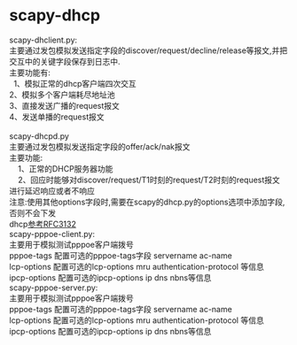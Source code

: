 # scapy-dhcp
scapy-dhclient.py:</br>
  主要通过发包模拟发送指定字段的discover/request/decline/release等报文,并把交互中的关键字段保存到日志中.</br>
  主要功能有:</br>
    1、模拟正常的dhcp客户端四次交互</br>
    2、模拟多个客户端耗尽地址池</br>
    3、直接发送广播的request报文</br>
    4、发送单播的request报文</br></br>
scapy-dhcpd.py</br>
  主要通过发包模拟发送指定字段的offer/ack/nak报文</br>
  主要功能:</br>
      1、正常的DHCP服务器功能 </br>
      2、回应时能够对discover/request/T1时刻的request/T2时刻的request报文 进行延迟响应或者不响应</br>
注意:使用其他options字段时,需要在scapy的dhcp.py的options选项中添加字段,否则不会下发</br>
dhcp<a href="http://www.networksorcery.com/enp/rfc/rfc2132.txt">参考RFC3132</a></br>
scapy-pppoe-client.py:</br>
  主要用于模拟测试pppoe客户端拨号</br>
    pppoe-tags 配置可选的pppoe-tags字段 servername ac-name </br>
    lcp-options 配置可选的lcp-options  mru authentication-protocol 等信息</br>
    ipcp-options 配置可选的ipcp-options ip dns nbns等信息</br>
scapy-pppoe-server.py:</br>
  主要用于模拟测试pppoe客户端拨号</br>
    pppoe-tags 配置可选的pppoe-tags字段 servername ac-name </br>
    lcp-options 配置可选的lcp-options  mru authentication-protocol 等信息</br>
    ipcp-options 配置可选的ipcp-options ip dns nbns等信息</br>

